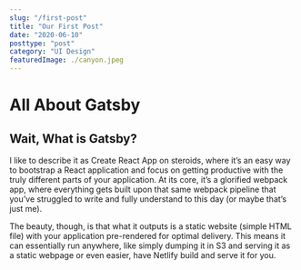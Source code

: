 ```yaml
---
slug: "/first-post"
title: "Our First Post"
date: "2020-06-10"
posttype: "post"
category: "UI Design"
featuredImage: ./canyon.jpeg
---
```


# All About Gatsby

## Wait, What is Gatsby?

I like to describe it as Create React App on steroids, where it’s an easy way to bootstrap a React application and focus on getting productive with the truly different parts of your application. At its core, it’s a glorified webpack app, where everything gets built upon that same webpack pipeline that you’ve struggled to write and fully understand to this day (or maybe that’s just me).

The beauty, though, is that what it outputs is a static website (simple HTML file) with your application pre-rendered for optimal delivery. This means it can essentially run anywhere, like simply dumping it in S3 and serving it as a static webpage or even easier, have Netlify build and serve it for you.
